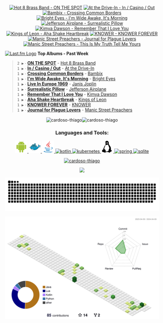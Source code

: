 <!-- lastfm -->
<p align="center"><a href="https://www.last.fm/music/Hot+8+Brass+Band/ON+THE+SPOT"><img src="https://lastfm.freetls.fastly.net/i/u/64s/103e9c8c28a3c3611fb30b50ea52f8ab.jpg" title="Hot 8 Brass Band - ON THE SPOT"></a> <a href="https://www.last.fm/music/At+the+Drive-In/In+%2F+Casino+%2F+Out"><img src="https://lastfm.freetls.fastly.net/i/u/64s/bf267de41fc54281ac7ad9ca7901781d.jpg" title="At the Drive-In - In / Casino / Out"></a> <a href="https://www.last.fm/music/Bambix/Crossing+Common+Borders"><img src="https://lastfm.freetls.fastly.net/i/u/64s/7580061b5506a4ef9085ee39e964de13.jpg" title="Bambix - Crossing Common Borders"></a> <a href="https://www.last.fm/music/Bright+Eyes/I%27m+Wide+Awake,+It%27s+Morning"><img src="https://lastfm.freetls.fastly.net/i/u/64s/fb4862c27d5ff292b8846bb6468b3377.jpg" title="Bright Eyes - I'm Wide Awake, It's Morning"></a> <a href="https://www.last.fm/music/Jefferson+Airplane/Surrealistic+Pillow"><img src="https://lastfm.freetls.fastly.net/i/u/64s/f886c717c0ab02a638e480a0ff104b74.jpg" title="Jefferson Airplane - Surrealistic Pillow"></a> <a href="https://www.last.fm/music/Kimya+Dawson/Remember+That+I+Love+You"><img src="https://lastfm.freetls.fastly.net/i/u/64s/62211957cb86441cbc7ff276d86a0248.jpg" title="Kimya Dawson - Remember That I Love You"></a> <a href="https://www.last.fm/music/Kings+of+Leon/Aha+Shake+Heartbreak"><img src="https://lastfm.freetls.fastly.net/i/u/64s/74d56b2b5ad941798fdc94e244a4b2db.png" title="Kings of Leon - Aha Shake Heartbreak"></a> <a href="https://www.last.fm/music/KNOWER/KNOWER+FOREVER"><img src="https://lastfm.freetls.fastly.net/i/u/64s/c7561e0b2bb4f1f56a93fe31d9173dae.png" title="KNOWER - KNOWER FOREVER"></a> <a href="https://www.last.fm/music/Manic+Street+Preachers/Journal+for+Plague+Lovers"><img src="https://lastfm.freetls.fastly.net/i/u/64s/805a488a67014948b7420064de4b91f6.png" title="Manic Street Preachers - Journal for Plague Lovers"></a> <a href="https://www.last.fm/music/Manic+Street+Preachers/This+Is+My+Truth+Tell+Me+Yours"><img src="https://lastfm.freetls.fastly.net/i/u/64s/ce132e4af6714fabb3d32d6e804b3934.jpg" title="Manic Street Preachers - This Is My Truth Tell Me Yours"></a> </p>

<!--START_LASTFM_ALBUMS:{"period": "7day", "rows": 10}-->
<a href="https://last.fm" target="_blank"><img src="https://user-images.githubusercontent.com/17434202/215290617-e793598d-d7c9-428f-9975-156db1ba89cc.svg" alt="Last.fm Logo" width="18" height="13"/></a> **Top Albums - Past Week**

> `2 ▶️` ∙ **[ON THE SPOT](https://www.last.fm/music/Hot+8+Brass+Band/ON+THE+SPOT)** - [Hot 8 Brass Band](https://www.last.fm/music/Hot+8+Brass+Band)<br/>
> `1 ▶️` ∙ **[In / Casino / Out](https://www.last.fm/music/At+the+Drive-In/In+%2F+Casino+%2F+Out)** - [At the Drive-In](https://www.last.fm/music/At+the+Drive-In)<br/>
> `1 ▶️` ∙ **[Crossing Common Borders](https://www.last.fm/music/Bambix/Crossing+Common+Borders)** - [Bambix](https://www.last.fm/music/Bambix)<br/>
> `1 ▶️` ∙ **[I'm Wide Awake, It's Morning](https://www.last.fm/music/Bright+Eyes/I%27m+Wide+Awake,+It%27s+Morning)** - [Bright Eyes](https://www.last.fm/music/Bright+Eyes)<br/>
> `1 ▶️` ∙ **[Live In Europe 1969](https://www.last.fm/music/Janis+Joplin/Live+In+Europe+1969)** - [Janis Joplin](https://www.last.fm/music/Janis+Joplin)<br/>
> `1 ▶️` ∙ **[Surrealistic Pillow](https://www.last.fm/music/Jefferson+Airplane/Surrealistic+Pillow)** - [Jefferson Airplane](https://www.last.fm/music/Jefferson+Airplane)<br/>
> `1 ▶️` ∙ **[Remember That I Love You](https://www.last.fm/music/Kimya+Dawson/Remember+That+I+Love+You)** - [Kimya Dawson](https://www.last.fm/music/Kimya+Dawson)<br/>
> `1 ▶️` ∙ **[Aha Shake Heartbreak](https://www.last.fm/music/Kings+of+Leon/Aha+Shake+Heartbreak)** - [Kings of Leon](https://www.last.fm/music/Kings+of+Leon)<br/>
> `1 ▶️` ∙ **[KNOWER FOREVER](https://www.last.fm/music/KNOWER/KNOWER+FOREVER)** - [KNOWER](https://www.last.fm/music/KNOWER)<br/>
> `1 ▶️` ∙ **[Journal for Plague Lovers](https://www.last.fm/music/Manic+Street+Preachers/Journal+for+Plague+Lovers)** - [Manic Street Preachers](https://www.last.fm/music/Manic+Street+Preachers)<br/>
<!--END_LASTFM_ALBUMS-->

<p align="center"><img align="center" src="https://github-readme-stats-nine-kohl.vercel.app/api?username=cardoso-thiago&show_icons=true&locale=en&theme=gotham&hide=issues,contribs" alt="cardoso-thiago" /><img align="center" src="https://github-readme-stats-nine-kohl.vercel.app/api/top-langs?username=cardoso-thiago&show_icons=true&locale=en&layout=compact&theme=gotham" alt="cardoso-thiago" /></p>

<h3 align="center">Languages and Tools:</h3>
<p align="center"> <a href="https://developer.android.com" target="_blank"> <img src="https://github.com/devicons/devicon/blob/master/icons/android/android-original.svg" alt="android" width="40" height="40"/> </a> <a href="https://www.docker.com/" target="_blank"> <img src="https://github.com/devicons/devicon/blob/master/icons/docker/docker-original.svg" alt="docker" width="40" height="40"/> </a> <a href="https://www.java.com" target="_blank"> <img src="https://github.com/devicons/devicon/blob/master/icons/java/java-original.svg" alt="java" width="40" height="40"/> </a> <a href="https://kotlinlang.org" target="_blank"> <img src="https://www.vectorlogo.zone/logos/kotlinlang/kotlinlang-icon.svg" alt="kotlin" width="40" height="40"/> </a> <a href="https://kubernetes.io" target="_blank"> <img src="https://www.vectorlogo.zone/logos/kubernetes/kubernetes-icon.svg" alt="kubernetes" width="40" height="40"/> </a> <a href="https://www.linux.org/" target="_blank"> <img src="https://github.com/devicons/devicon/blob/master/icons/linux/linux-plain.svg" alt="linux" width="40" height="40"/> </a> <a href="https://spring.io/" target="_blank"> <img src="https://www.vectorlogo.zone/logos/springio/springio-icon.svg" alt="spring" width="40" height="40"/> </a> <a href="https://www.sqlite.org/" target="_blank"> <img src="https://www.vectorlogo.zone/logos/sqlite/sqlite-icon.svg" alt="sqlite" width="40" height="40"/> </a> </p>

<p align="center"> <a href="https://github.com/ryo-ma/github-profile-trophy"><img src="https://github-profile-trophy.vercel.app/?username=cardoso-thiago&column=7" alt="cardoso-thiago" /></a> </p>

<!--START_SECTION:comicstrip-->
<p align="center">
 <a href="https://xkcd.com/">
 <img src="https://imgs.xkcd.com/comics/types_of_eclipse_photo.png" />
</a>
</p>
<!--END_SECTION:comicstrip-->

![](https://github.com/cardoso-thiago/cardoso-thiago/raw/output/github-snake.svg)

![](profile-3d-contrib/profile-green-animate.svg)
